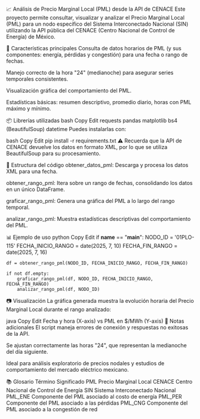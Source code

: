 📈 Análisis de Precio Marginal Local (PML) desde la API de CENACE
Este proyecto permite consultar, visualizar y analizar el Precio Marginal Local (PML) para un nodo específico del Sistema Interconectado Nacional (SIN) utilizando la API pública del CENACE (Centro Nacional de Control de Energía) de México.

🚀 Características principales
Consulta de datos horarios de PML (y sus componentes: energía, pérdidas y congestión) para una fecha o rango de fechas.

Manejo correcto de la hora "24" (medianoche) para asegurar series temporales consistentes.

Visualización gráfica del comportamiento del PML.

Estadísticas básicas: resumen descriptivo, promedio diario, horas con PML máximo y mínimo.

📦 Librerías utilizadas
bash
Copy
Edit
requests
pandas
matplotlib
bs4 (BeautifulSoup)
datetime
Puedes instalarlas con:

bash
Copy
Edit
pip install -r requirements.txt
⚠️ Recuerda que la API de CENACE devuelve los datos en formato XML, por lo que se utiliza BeautifulSoup para su procesamiento.

🧠 Estructura del código
obtener_datos_pml: Descarga y procesa los datos XML para una fecha.

obtener_rango_pml: Itera sobre un rango de fechas, consolidando los datos en un único DataFrame.

graficar_rango_pml: Genera una gráfica del PML a lo largo del rango temporal.

analizar_rango_pml: Muestra estadísticas descriptivas del comportamiento del PML.

📊 Ejemplo de uso
python
Copy
Edit
if __name__ == "__main__":
    NODO_ID = '01PLO-115'
    FECHA_INICIO_RANGO = date(2025, 7, 10)
    FECHA_FIN_RANGO = date(2025, 7, 16)

    df = obtener_rango_pml(NODO_ID, FECHA_INICIO_RANGO, FECHA_FIN_RANGO)

    if not df.empty:
        graficar_rango_pml(df, NODO_ID, FECHA_INICIO_RANGO, FECHA_FIN_RANGO)
        analizar_rango_pml(df, NODO_ID)
📷 Visualización
La gráfica generada muestra la evolución horaria del Precio Marginal Local durante el rango analizado:

java
Copy
Edit
Fecha y hora (X-axis) vs PML en $/MWh (Y-axis)
🧾 Notas adicionales
El script maneja errores de conexión y respuestas no exitosas de la API.

Se ajustan correctamente las horas "24", que representan la medianoche del día siguiente.

Ideal para análisis exploratorio de precios nodales y estudios de comportamiento del mercado eléctrico mexicano.

📚 Glosario
Término	Significado
PML	Precio Marginal Local
CENACE	Centro Nacional de Control de Energía
SIN	Sistema Interconectado Nacional
PML_ENE	Componente del PML asociado al costo de energía
PML_PER	Componente del PML asociado a las pérdidas
PML_CNG	Componente del PML asociado a la congestión de red

